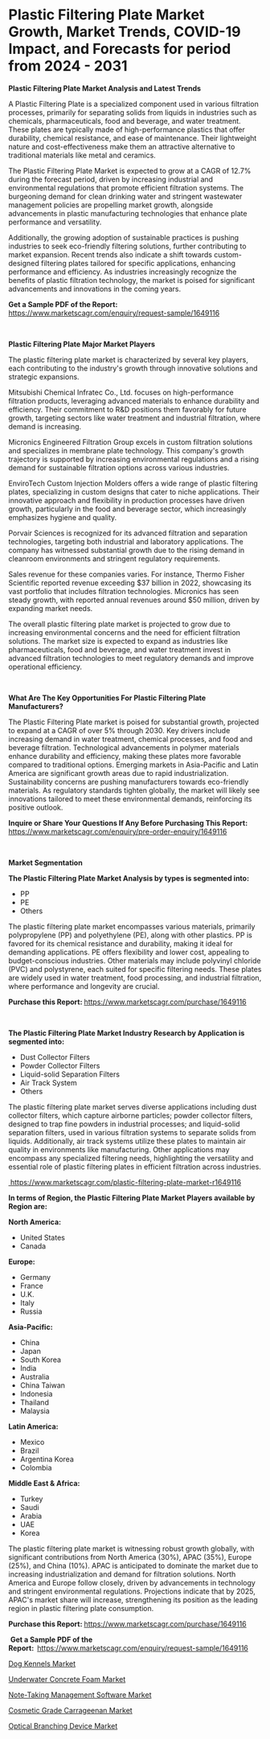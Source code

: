 <p><h1>Plastic Filtering Plate Market Growth, Market Trends, COVID-19 Impact, and Forecasts for period from 2024 - 2031</h1></p><p><strong>Plastic Filtering Plate Market Analysis and Latest Trends</strong></p>
<p><p>A Plastic Filtering Plate is a specialized component used in various filtration processes, primarily for separating solids from liquids in industries such as chemicals, pharmaceuticals, food and beverage, and water treatment. These plates are typically made of high-performance plastics that offer durability, chemical resistance, and ease of maintenance. Their lightweight nature and cost-effectiveness make them an attractive alternative to traditional materials like metal and ceramics.</p><p>The Plastic Filtering Plate Market is expected to grow at a CAGR of 12.7% during the forecast period, driven by increasing industrial and environmental regulations that promote efficient filtration systems. The burgeoning demand for clean drinking water and stringent wastewater management policies are propelling market growth, alongside advancements in plastic manufacturing technologies that enhance plate performance and versatility. </p><p>Additionally, the growing adoption of sustainable practices is pushing industries to seek eco-friendly filtering solutions, further contributing to market expansion. Recent trends also indicate a shift towards custom-designed filtering plates tailored for specific applications, enhancing performance and efficiency. As industries increasingly recognize the benefits of plastic filtration technology, the market is poised for significant advancements and innovations in the coming years.</p></p>
<p><strong>Get a Sample PDF of the Report:&nbsp;</strong> <a href="https://www.marketscagr.com/enquiry/request-sample/1649116?utm_campaign=1128&utm_medium=2&utm_source=Github&utm_content=ia&utm_term=15102024&utm_id=plastic-filtering-plate">https://www.marketscagr.com/enquiry/request-sample/1649116</a></p>
<p>&nbsp;</p>
<p><strong>Plastic Filtering Plate Major Market Players</strong></p>
<p><p>The plastic filtering plate market is characterized by several key players, each contributing to the industry's growth through innovative solutions and strategic expansions. </p><p>Mitsubishi Chemical Infratec Co., Ltd. focuses on high-performance filtration products, leveraging advanced materials to enhance durability and efficiency. Their commitment to R&D positions them favorably for future growth, targeting sectors like water treatment and industrial filtration, where demand is increasing.</p><p>Micronics Engineered Filtration Group excels in custom filtration solutions and specializes in membrane plate technology. This company's growth trajectory is supported by increasing environmental regulations and a rising demand for sustainable filtration options across various industries.</p><p>EnviroTech Custom Injection Molders offers a wide range of plastic filtering plates, specializing in custom designs that cater to niche applications. Their innovative approach and flexibility in production processes have driven growth, particularly in the food and beverage sector, which increasingly emphasizes hygiene and quality.</p><p>Porvair Sciences is recognized for its advanced filtration and separation technologies, targeting both industrial and laboratory applications. The company has witnessed substantial growth due to the rising demand in cleanroom environments and stringent regulatory requirements.</p><p>Sales revenue for these companies varies. For instance, Thermo Fisher Scientific reported revenue exceeding $37 billion in 2022, showcasing its vast portfolio that includes filtration technologies. Micronics has seen steady growth, with reported annual revenues around $50 million, driven by expanding market needs.</p><p>The overall plastic filtering plate market is projected to grow due to increasing environmental concerns and the need for efficient filtration solutions. The market size is expected to expand as industries like pharmaceuticals, food and beverage, and water treatment invest in advanced filtration technologies to meet regulatory demands and improve operational efficiency.</p></p>
<p>&nbsp;</p>
<p><strong>What Are The Key Opportunities For Plastic Filtering Plate Manufacturers?</strong></p>
<p><p>The Plastic Filtering Plate market is poised for substantial growth, projected to expand at a CAGR of over 5% through 2030. Key drivers include increasing demand in water treatment, chemical processes, and food and beverage filtration. Technological advancements in polymer materials enhance durability and efficiency, making these plates more favorable compared to traditional options. Emerging markets in Asia-Pacific and Latin America are significant growth areas due to rapid industrialization. Sustainability concerns are pushing manufacturers towards eco-friendly materials. As regulatory standards tighten globally, the market will likely see innovations tailored to meet these environmental demands, reinforcing its positive outlook.</p></p>
<p><strong>Inquire or Share Your Questions If Any Before Purchasing This Report:</strong> <a href="https://www.marketscagr.com/enquiry/pre-order-enquiry/1649116?utm_campaign=1128&utm_medium=2&utm_source=Github&utm_content=ia&utm_term=15102024&utm_id=plastic-filtering-plate">https://www.marketscagr.com/enquiry/pre-order-enquiry/1649116</a></p>
<p>&nbsp;</p>
<p><strong>Market Segmentation</strong></p>
<p><strong>The Plastic Filtering Plate Market Analysis by types is segmented into:</strong></p>
<p><ul><li>PP</li><li>PE</li><li>Others</li></ul></p>
<p><p>The plastic filtering plate market encompasses various materials, primarily polypropylene (PP) and polyethylene (PE), along with other plastics. PP is favored for its chemical resistance and durability, making it ideal for demanding applications. PE offers flexibility and lower cost, appealing to budget-conscious industries. Other materials may include polyvinyl chloride (PVC) and polystyrene, each suited for specific filtering needs. These plates are widely used in water treatment, food processing, and industrial filtration, where performance and longevity are crucial.</p></p>
<p><strong>Purchase this Report:&nbsp;</strong><a href="https://www.marketscagr.com/purchase/1649116?utm_campaign=1128&utm_medium=2&utm_source=Github&utm_content=ia&utm_term=15102024&utm_id=plastic-filtering-plate">https://www.marketscagr.com/purchase/1649116</a></p>
<p>&nbsp;</p>
<p><strong>The Plastic Filtering Plate Market Industry Research by Application is segmented into:</strong></p>
<p><ul><li>Dust Collector Filters</li><li>Powder Collector Filters</li><li>Liquid-solid Separation Filters</li><li>Air Track System</li><li>Others</li></ul></p>
<p><p>The plastic filtering plate market serves diverse applications including dust collector filters, which capture airborne particles; powder collector filters, designed to trap fine powders in industrial processes; and liquid-solid separation filters, used in various filtration systems to separate solids from liquids. Additionally, air track systems utilize these plates to maintain air quality in environments like manufacturing. Other applications may encompass any specialized filtering needs, highlighting the versatility and essential role of plastic filtering plates in efficient filtration across industries.</p></p>
<p><a href="https://www.marketscagr.com/plastic-filtering-plate-market-r1649116?utm_campaign=1128&utm_medium=2&utm_source=Github&utm_content=ia&utm_term=15102024&utm_id=plastic-filtering-plate">&nbsp;https://www.marketscagr.com/plastic-filtering-plate-market-r1649116</a></p>
<p><strong>In terms of Region, the Plastic Filtering Plate Market Players available by Region are:</strong></p>
<p>
    <p> <strong> North America: </strong>
        <ul>
            <li>United States</li>
            <li>Canada</li>
        </ul>
        </p> 
    <p> <strong> Europe: </strong>
        <ul>
            <li>Germany</li>
            <li>France</li>
            <li>U.K.</li>
            <li>Italy</li>
            <li>Russia</li>
        </ul>
        </p> 
    <p> <strong> Asia-Pacific: </strong>
        <ul>
            <li>China</li>
            <li>Japan</li>
            <li>South Korea</li>
            <li>India</li>
            <li>Australia</li>
            <li>China Taiwan</li>
            <li>Indonesia</li>
            <li>Thailand</li>
            <li>Malaysia</li>
        </ul>
        </p> 
    <p> <strong> Latin America: </strong>
        <ul>
            <li>Mexico</li>
            <li>Brazil</li>
            <li>Argentina Korea</li>
            <li>Colombia</li>
        </ul>
        </p> 
    <p> <strong> Middle East & Africa: </strong>
        <ul>
            <li>Turkey</li>
            <li>Saudi</li>
            <li>Arabia</li>
            <li>UAE</li>
            <li>Korea</li>
        </ul>
    </p>
    </p>
<p><p>The plastic filtering plate market is witnessing robust growth globally, with significant contributions from North America (30%), APAC (35%), Europe (25%), and China (10%). APAC is anticipated to dominate the market due to increasing industrialization and demand for filtration solutions. North America and Europe follow closely, driven by advancements in technology and stringent environmental regulations. Projections indicate that by 2025, APAC's market share will increase, strengthening its position as the leading region in plastic filtering plate consumption.</p></p>
<p><strong>Purchase this Report: </strong><a href="https://www.marketscagr.com/purchase/1649116?utm_campaign=1128&utm_medium=2&utm_source=Github&utm_content=ia&utm_term=15102024&utm_id=plastic-filtering-plate">https://www.marketscagr.com/purchase/1649116</a></p>
<p>&nbsp;<strong>Get a Sample PDF of the Report:&nbsp;&nbsp;</strong><a href="https://www.marketscagr.com/enquiry/request-sample/1649116?utm_campaign=1128&utm_medium=2&utm_source=Github&utm_content=ia&utm_term=15102024&utm_id=plastic-filtering-plate">https://www.marketscagr.com/enquiry/request-sample/1649116</a></p>
<p><strong></strong></p>
<p><p><a href="https://www.linkedin.com/pulse/dog-kennels-market-share-size-trends-industry-analysis-report-tdy2e?utm_campaign=1128&utm_medium=2&utm_source=Github&utm_content=ia&utm_term=15102024&utm_id=plastic-filtering-plate">Dog Kennels Market</a></p><p><a href="https://www.linkedin.com/pulse/underwater-concrete-foam-market-penetration-strategies-7ceqe?utm_campaign=1128&utm_medium=2&utm_source=Github&utm_content=ia&utm_term=15102024&utm_id=plastic-filtering-plate">Underwater Concrete Foam Market</a></p><p><a href="https://www.linkedin.com/pulse/note-taking-management-software-market-overview-global-3m4qe?trk=public_post_embed_feed-article-content&utm_campaign=1128&utm_medium=2&utm_source=Github&utm_content=ia&utm_term=15102024&utm_id=plastic-filtering-plate">Note-Taking Management Software Market</a></p><p><a href="https://github.com/NorbertYates/Market-Research-Report-List-7/blob/main/cosmetic-grade-carrageenan-market.md?utm_campaign=1128&utm_medium=2&utm_source=Github&utm_content=ia&utm_term=15102024&utm_id=plastic-filtering-plate">Cosmetic Grade Carrageenan Market</a></p><p><a href="https://www.linkedin.com/pulse/optical-branching-device-market-size-share-trends-analysis-0kyqe?trk=public_post_embed_feed-article-content&utm_campaign=1128&utm_medium=2&utm_source=Github&utm_content=ia&utm_term=15102024&utm_id=plastic-filtering-plate">Optical Branching Device Market</a></p></p>